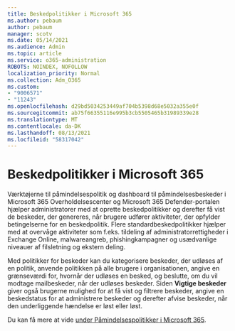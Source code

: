 ```yaml
---
title: Beskedpolitikker i Microsoft 365
ms.author: pebaum
author: pebaum
manager: scotv
ms.date: 05/14/2021
ms.audience: Admin
ms.topic: article
ms.service: o365-administration
ROBOTS: NOINDEX, NOFOLLOW
localization_priority: Normal
ms.collection: Adm_O365
ms.custom:
- "9006571"
- "11243"
ms.openlocfilehash: d29bd5034253449af704b5398d68e5032a355e0f
ms.sourcegitcommit: ab75f66355116e995b3cb5505465b31989339e28
ms.translationtype: MT
ms.contentlocale: da-DK
ms.lasthandoff: 08/13/2021
ms.locfileid: "58317042"
---
```

# <a name="alert-policies-in-microsoft-365"></a>Beskedpolitikker i Microsoft 365

Værktøjerne til påmindelsespolitik og dashboard til påmindelsesbeskeder i Microsoft 365 Overholdelsescenter og Microsoft 365 Defender-portalen hjælper administratorer med at oprette beskedpolitikker og derefter få vist de beskeder, der genereres, når brugere udfører aktiviteter, der opfylder betingelserne for en beskedpolitik. Flere standardbeskedpolitikker hjælper med at overvåge aktiviteter som f.eks. tildeling af administratorrettigheder i Exchange Online, malwareangreb, phishingkampagner og usædvanlige niveauer af filsletning og ekstern deling.

Med politikker for beskeder kan du kategorisere beskeder, der udløses af en politik, anvende politikken på alle brugere i organisationen, angive en grænseværdi for, hvornår der udløses en besked, og beslutte, om du vil modtage mailbeskeder, når der udløses beskeder. Siden **Vigtige beskeder** giver også brugerne mulighed for at få vist og filtrere beskeder, angive en beskedstatus for at administrere beskeder og derefter afvise beskeder, når den underliggende hændelse er løst eller løst.

Du kan få mere at vide [under Påmindelsespolitikker i Microsoft 365](https://docs.microsoft.com/microsoft-365/compliance/alert-policies).
